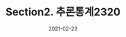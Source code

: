---
title:  "Section2. 추론통계2320"

categories:
  - 빅데이터 분석 기사
tags: 
  - Part2. 빅데이터 탐색
  - Chapter3. 통계기법의 이해
  - Section2. 추론통계

toc: true
toc_sticky: true
 
date: 2021-02-23
last_modified_at: 2021-02-25
---